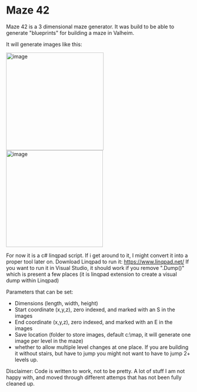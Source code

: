 # Maze 42
Maze 42 is a 3 dimensional maze generator.
It was build to be able to generate "blueprints" for building a maze in Valheim.

It will generate images like this:

<img width="265" alt="image" src="https://user-images.githubusercontent.com/20858590/218342164-81061af6-b389-4a09-96ed-deda573bd399.png"><img width="263" alt="image" src="https://user-images.githubusercontent.com/20858590/218342170-fcda5cdb-d504-41de-9c73-81cce2200ba4.png">


For now it is a c# linqpad script. If i get around to it, I might convert it into a proper tool later on.
Download Linqpad to run it: https://www.linqpad.net/ 
If you want to run it in Visual Studio, it should work if you remove ".Dump()" which is present a few places (it is linqpad extension to create a visual dump within Linqpad)

Parameters that can be set:
- Dimensions (length, width, height)
- Start coordinate (x,y,z), zero indexed, and marked with an S in the images
- End coordinate (x,y,z), zero indexed, and marked with an E in the images
- Save location (folder to store images, default c:\map, it will generate one image per level in the maze)
- whether to allow multiple level changes at one place. If you are building it without stairs, but have to jump you might not want to have to jump 2+ levels up. 


Disclaimer: Code is written to work, not to be pretty. A lot of stuff I am not happy with, and moved through different attemps that has not been fully cleaned up.
